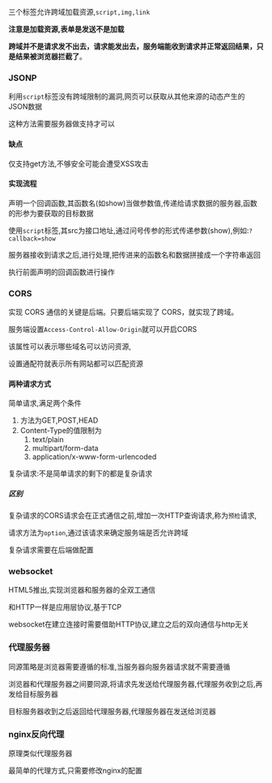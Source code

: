 三个标签允许跨域加载资源,`script,img,link`

**注意是加载资源,表单是发送不是加载**

**跨域并不是请求发不出去，请求能发出去，服务端能收到请求并正常返回结果，只是结果被浏览器拦截了**。

### JSONP

利用`script`标签没有跨域限制的漏洞,网页可以获取从其他来源的动态产生的JSON数据

这种方法需要服务器做支持才可以

#### 缺点

仅支持get方法,不够安全可能会遭受XSS攻击

#### 实现流程

声明一个回调函数,其函数名(如show)当做参数值,传递给请求数据的服务器,函数的形参为要获取的目标数据

使用`script`标签,其src为接口地址,通过问号传参的形式传递参数(show),例如:`?callback=show`

服务器接收到请求之后,进行处理,把传进来的函数名和数据拼接成一个字符串返回

执行前面声明的回调函数进行操作

### CORS

实现 CORS 通信的关键是后端。只要后端实现了 CORS，就实现了跨域。

服务端设置`Access-Control-Allow-Origin`就可以开启CORS

该属性可以表示哪些域名可以访问资源,

设置通配符就表示所有网站都可以匹配资源

#### 两种请求方式

简单请求,满足两个条件

1. 方法为GET,POST,HEAD
2. Content-Type的值限制为
   1. text/plain
   2. multipart/form-data
   3. application/x-www-form-urlencoded

复杂请求:不是简单请求的剩下的都是复杂请求

##### 区别

复杂请求的CORS请求会在正式通信之前,增加一次HTTP查询请求,称为`预检`请求,

请求方法为`option`,通过该请求来确定服务端是否允许跨域

复杂请求需要在后端做配置

### websocket

HTML5推出,实现浏览器和服务器的全双工通信

和HTTP一样是应用层协议,基于TCP

websocket在建立连接时需要借助HTTP协议,建立之后的双向通信与http无关

### 代理服务器

同源策略是浏览器需要遵循的标准,当服务器向服务器请求就不需要遵循

浏览器和代理服务器之间要同源,将请求先发送给代理服务器,代理服务收到之后,再发给目标服务器

目标服务器收到之后返回给代理服务器,代理服务器在发送给浏览器

### nginx反向代理

原理类似代理服务器

最简单的代理方式,只需要修改nginx的配置































